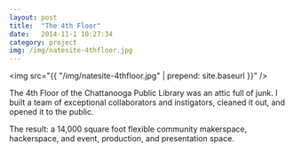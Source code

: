 ```yaml
---
layout: post
title:  "The 4th Floor"
date:   2014-11-1 10:27:34
category: project
img: /img/natesite-4thfloor.jpg
---
```

<img src="{{ "/img/natesite-4thfloor.jpg" | prepend: site.baseurl }}" />

The 4th Floor of the Chattanooga Public Library was an attic full of junk. I built a team of exceptional collaborators and instigators, cleaned it out, and opened it to the public.

The result: a 14,000 square foot flexible community makerspace, hackerspace, and event, production, and presentation space.
            

